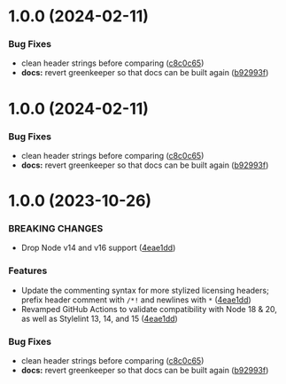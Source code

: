 # 1.0.0 (2024-02-11)


### Bug Fixes

* clean header strings before comparing ([c8c0c65](https://github.com/castastrophe/stylelint-header/commit/c8c0c65ca3b31fec394f75acb1ec4b5a1da37f82))
* **docs:** revert greenkeeper so that docs can be built again ([b92993f](https://github.com/castastrophe/stylelint-header/commit/b92993fbcc732649fb74c6242c2928d3b14afc96))

# 1.0.0 (2024-02-11)


### Bug Fixes

* clean header strings before comparing ([c8c0c65](https://github.com/castastrophe/stylelint-header/commit/c8c0c65ca3b31fec394f75acb1ec4b5a1da37f82))
* **docs:** revert greenkeeper so that docs can be built again ([b92993f](https://github.com/castastrophe/stylelint-header/commit/b92993fbcc732649fb74c6242c2928d3b14afc96))

# 1.0.0 (2023-10-26)

### BREAKING CHANGES

- Drop Node v14 and v16 support ([4eae1dd](https://github.com/castastrophe/stylelint-header/commit/4eae1dd8a0aa94687aae1c5f0ec9af30148a00e5))

### Features

- Update the commenting syntax for more stylized licensing headers; prefix header comment with `/*!` and newlines with ` * ` ([4eae1dd](https://github.com/castastrophe/stylelint-header/commit/4eae1dd8a0aa94687aae1c5f0ec9af30148a00e5))
- Revamped GitHub Actions to validate compatibility with Node 18 & 20, as well as Stylelint 13, 14, and 15  ([4eae1dd](https://github.com/castastrophe/stylelint-header/commit/4eae1dd8a0aa94687aae1c5f0ec9af30148a00e5))

### Bug Fixes

- clean header strings before comparing ([c8c0c65](https://github.com/castastrophe/stylelint-header/commit/c8c0c65ca3b31fec394f75acb1ec4b5a1da37f82))
- **docs:** revert greenkeeper so that docs can be built again ([b92993f](https://github.com/castastrophe/stylelint-header/commit/b92993fbcc732649fb74c6242c2928d3b14afc96))
